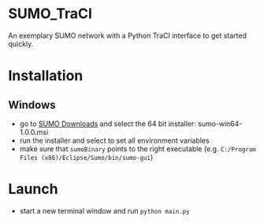 # SUMO_TraCI

An exemplary SUMO network with a Python TraCI interface to get started quickly. 

# Installation

## Windows
* go to [SUMO Downloads](http://sumo.dlr.de/wiki/Downloads#SUMO_-_Latest_Release_.28Version_1.0.0.29) and select the 64 bit installer: sumo-win64-1.0.0.msi
* run the installer and select to set all environment variables
* make sure that `sumoBinary` points to the right executable (e.g. `C:/Program Files (x86)/Eclipse/Sumo/bin/sumo-gui`)

# Launch
* start a new terminal window and run `python main.py`